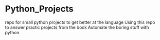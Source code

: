 # Python_Projects
repo for small python projects to get better at the language 
Using this repo to answer practic projects from the book Automate the boring stuff with python
